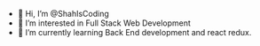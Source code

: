 - 👋 Hi, I’m @ShahIsCoding
- 👀 I’m interested in Full Stack Web Development
- 🌱 I’m currently learning Back End development and react redux.  

<!---
ShahIsCoding/ShahIsCoding is a ✨ special ✨ repository because its `README.md` (this file) appears on your GitHub profile.
You can click the Preview link to take a look at your changes.
--->
